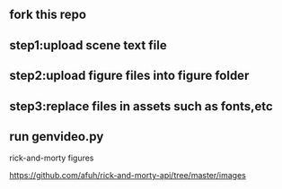 ## fork this repo

##  step1:upload scene text file

## step2:upload figure files into figure folder

## step3:replace files in assets such as fonts,etc

## run genvideo.py


rick-and-morty figures

https://github.com/afuh/rick-and-morty-api/tree/master/images